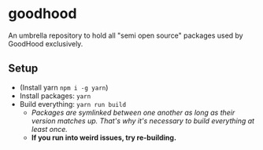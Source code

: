 goodhood
========

An umbrella repository to hold all "semi open source" packages used by GoodHood exclusively.

## Setup

- (Install yarn `npm i -g yarn`)
- Install packages: `yarn`
- Build everything: `yarn run build`
    - _Packages are symlinked between one another as long as their version matches up. That's why it's necessary to build everything at least once._
    - **If you run into weird issues, try re-building.**
